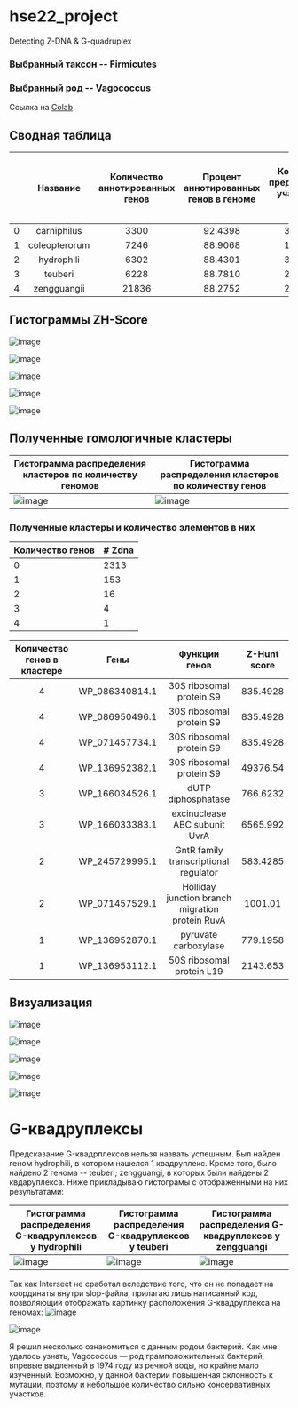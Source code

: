 # hse22_project
Detecting Z-DNA & G-quadruplex

### Выбранный таксон -- Firmicutes
### Выбранный род -- Vagococcus

Ссылка на [Colab](https://colab.research.google.com/drive/1uy27_uG5_zELIfSZdXFkw3w5zCEl08vz?usp=sharing)

## Сводная таблица

|    | Название         |   Количество аннотированных генов |   Процент аннотированных генов в геноме |   Количество предсказанных участков Z-DNA |   Количество предсказанных участков Z-DNA с zh_score > 500 |   Общая длина участков с zh_score > 500 |
|---:|:----------------:|:---------------------------------:|:---------------------------------------:|:-----------------------------------------:|:----------------------------------------------------------:|:---------------------------------------:|
|  0 | carniphilus      |                              3300  |                                 92.4398 |                                   3020833 |                                                       2951 |                                   336   |
|  1 | coleopterorum    |                              7246  |                                 88.9068 |                                   1530734 |                                                       1452 |                                   741   |
|  2 | hydrophili       |                              6302  |                                 88.4301 |                                   3045783 |                                                       2871 |                                   656   |
|  3 | teuberi          |                              6228  |                                 88.7810 |                                   2169060 |                                                       2103 |                                   622   |
|  4 | zengguangii      |                              21836 |                                 88.2752 |                                   2190262 |                                                       2002 |                                   2224  |

## Гистограммы ZH-Score

![image](pictures/carniphilus.png)

![image](pictures/coleopterorum.png)

![image](pictures/hydrophili.png)

![image](pictures/teuberi.png)

![image](pictures/zengguangii.png)

## Полученные гомологичные кластеры
Гистограмма распределения кластеров по количеству геномов | Гистограмма распределения кластеров по количеству генов
-|-
![image](pictures/histogram_species.png) | ![image](pictures/histogram_genes.png) 

### Полученные кластеры и количество элементов в них
|  Количество генов  | # Zdna |
|:---|:---------|
|  0 |     2313 |
|  1 |      153 |
|  2 |       16 |
|  3 |        4 |
|  4 |        1 |

| Количество генов в кластере | Гены | Функции генов | Z-Hunt score |
|:---------------------------:|:----:|:-------------:|:------------:|
| 4 | WP_086340814.1 | 30S ribosomal protein S9  | 835.4928 |
| 4 | WP_086950496.1 | 30S ribosomal protein S9 | 835.4928 |
| 4 | WP_071457734.1 | 30S ribosomal protein S9 | 835.4928 |
| 4 | WP_136952382.1 | 30S ribosomal protein S9 | 49376.54 |
| 3 | WP_166034526.1 | dUTP diphosphatase | 766.6232 |
| 3 | WP_166033383.1 | excinuclease ABC subunit UvrA | 6565.992 |
| 2 | WP_245729995.1 | GntR family transcriptional regulator | 583.4285 |
| 2 | WP_071457529.1 | Holliday junction branch migration protein RuvA | 1001.01 |
| 1 | WP_136952870.1 | pyruvate carboxylase | 779.1958 |
| 1 | WP_136953112.1 | 50S ribosomal protein L19 | 2143.653 |

## Визуализация
![image](pictures/carniphilus_zdna.png)

![image](pictures/coleopterorum_zdna.png)

![image](pictures/hydrophili_zdna.png)

![image](pictures/teuberi_zdna.png)

![image](pictures/zengguangii_zdna.png)

# G-квадруплексы

Предсказание G-квадрплексов нельзя назвать успешным. 
Был найден геном hydrophili, в котором нашелся 1 квадруплекс. Кроме того, было найдено 2 генома -- teuberi; zengguangi, в которых были найдены 2 квдаруплекса. Ниже прикладываю гистограмы с отображенными на них результатами:

Гистограмма распределения G-квадруплексов у hydrophili | Гистограмма распределения G-квадруплексов у teuberi | Гистограмма распределения G-квадруплексов у zengguangi
-|-|-
![image](pictures/hydrophili_histogram_quadruplex.png) | ![image](pictures/teuberi_histogram_quadruplex.png) | ![image](pictures/zengguangi_histogram_quadruplex.png)

Так как Intersect не сработал вследствие того, что он не попадает на координаты внутри slop-файла, прилагаю лишь написанный код, позволяющий отображать картинку расположения G-квадруплекса на геномах:
![image](https://user-images.githubusercontent.com/65617930/195697693-f8651541-d724-45be-a24d-bcb4989ffa46.png)

![image](pictures/code_visualizing_g-quadruplex.png)

Я решил несколько ознакомиться с данным родом бактерий. Как мне удалось узнать, Vagococcus — род грамположительных бактерий, впревые выдленный в 1974 году из речной воды, но крайне мало изученный. Возможно, у данной бактерии повышенная склонность к мутации, поэтому и небольшое количество сильно консервативных участков.
